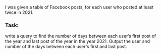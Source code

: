 I was given a table of Facebook posts, for each user who posted at least twice in 2021.
### Task: 
write a query to find the number of days between each user’s first post of the year and last post of the year in the year 2021. 
Output the user and number of the days between each user's first and last post.
